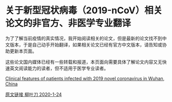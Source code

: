 # 关于新型冠状病毒（2019-nCoV）相关论文的非官方、非医学专业翻译

为了了解当前疫情的真实情况，我开始阅读相关的论文，但是最新的论文找不到中文版本，于是自己动手开始翻译，如果相关论文已经有官方中文版本，请告知或协助更新本页面。

这些论文国内媒体已经有一些转载和报道，本页面向需要具体了解论文内容又无快速英文阅读能力的读者，但不适用于医学专业读者。

[Clinical features of patients infected with 2019 novel coronavirus in Wuhan, China](https://github.com/samyn/2019nCoVPaperTrans/blob/master/Clinical%20features%20of%20patients%20infected%20with%202019%20novel%20coronavirus%20in%20Wuhan%2C%20China.md)

[原文链接 柳叶刀 2020-1-24](https://www.thelancet.com/journals/lancet/article/PIIS0140-6736(20)30183-5/fulltext)


